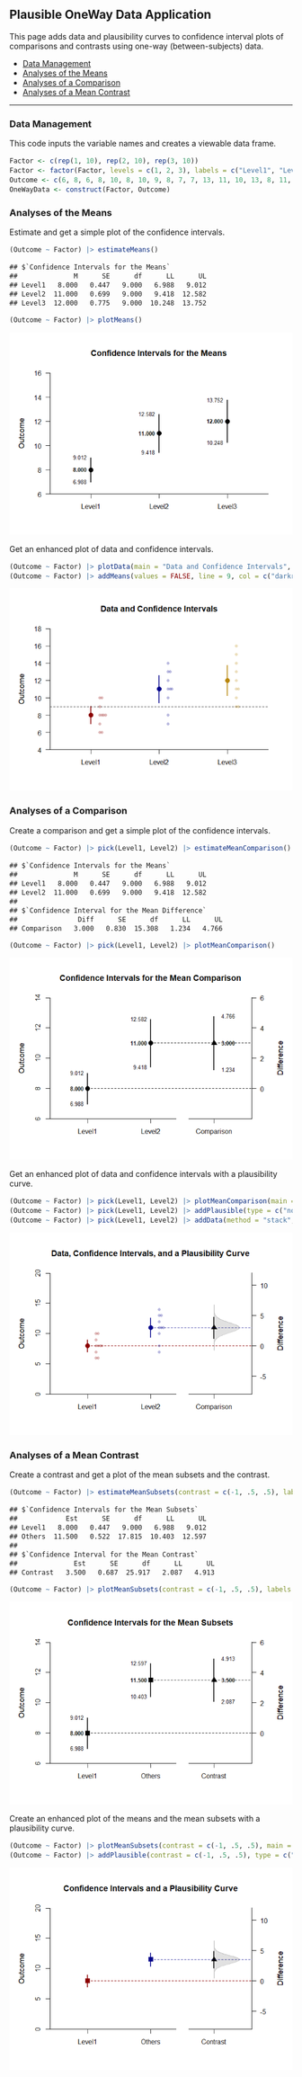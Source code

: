 
## Plausible OneWay Data Application

This page adds data and plausibility curves to confidence interval plots
of comparisons and contrasts using one-way (between-subjects) data.

- [Data Management](#data-management)
- [Analyses of the Means](#analyses-of-the-means)
- [Analyses of a Comparison](#analyses-of-a-comparison)
- [Analyses of a Mean Contrast](#analyses-of-a-mean-contrast)

------------------------------------------------------------------------

### Data Management

This code inputs the variable names and creates a viewable data frame.

``` r
Factor <- c(rep(1, 10), rep(2, 10), rep(3, 10))
Factor <- factor(Factor, levels = c(1, 2, 3), labels = c("Level1", "Level2", "Level3"))
Outcome <- c(6, 8, 6, 8, 10, 8, 10, 9, 8, 7, 7, 13, 11, 10, 13, 8, 11, 14, 12, 11, 9, 16, 11, 12, 15, 13, 9, 14, 11, 10)
OneWayData <- construct(Factor, Outcome)
```

### Analyses of the Means

Estimate and get a simple plot of the confidence intervals.

``` r
(Outcome ~ Factor) |> estimateMeans()
```

    ## $`Confidence Intervals for the Means`
    ##              M      SE      df      LL      UL
    ## Level1   8.000   0.447   9.000   6.988   9.012
    ## Level2  11.000   0.699   9.000   9.418  12.582
    ## Level3  12.000   0.775   9.000  10.248  13.752

``` r
(Outcome ~ Factor) |> plotMeans()
```

![](figures/Plausible-OneWay-ConfidenceA-1.png)<!-- -->

Get an enhanced plot of data and confidence intervals.

``` r
(Outcome ~ Factor) |> plotData(main = "Data and Confidence Intervals", method = "stack", col = c("darkred", "darkblue", "darkgoldenrod"))
(Outcome ~ Factor) |> addMeans(values = FALSE, line = 9, col = c("darkred", "darkblue", "darkgoldenrod"))
```

![](figures/Plausible-OneWay-ConfidenceB-1.png)<!-- -->

### Analyses of a Comparison

Create a comparison and get a simple plot of the confidence intervals.

``` r
(Outcome ~ Factor) |> pick(Level1, Level2) |> estimateMeanComparison()
```

    ## $`Confidence Intervals for the Means`
    ##              M      SE      df      LL      UL
    ## Level1   8.000   0.447   9.000   6.988   9.012
    ## Level2  11.000   0.699   9.000   9.418  12.582
    ## 
    ## $`Confidence Interval for the Mean Difference`
    ##               Diff      SE      df      LL      UL
    ## Comparison   3.000   0.830  15.308   1.234   4.766

``` r
(Outcome ~ Factor) |> pick(Level1, Level2) |> plotMeanComparison()
```

![](figures/Plausible-OneWay-ComparisonA-1.png)<!-- -->

Get an enhanced plot of data and confidence intervals with a
plausibility curve.

``` r
(Outcome ~ Factor) |> pick(Level1, Level2) |> plotMeanComparison(main = "Data, Confidence Intervals, and a Plausibility Curve", ylim = c(0, 20), values = FALSE, col = c("darkred", "darkblue", "black"))
(Outcome ~ Factor) |> pick(Level1, Level2) |> addPlausible(type = c("none", "none", "right"), col = c("darkred", "darkblue", "black"))
(Outcome ~ Factor) |> pick(Level1, Level2) |> addData(method = "stack", col = c("darkred", "darkblue", "black"))
```

![](figures/Plausible-OneWay-ComparisonB-1.png)<!-- -->

### Analyses of a Mean Contrast

Create a contrast and get a plot of the mean subsets and the contrast.

``` r
(Outcome ~ Factor) |> estimateMeanSubsets(contrast = c(-1, .5, .5), labels = c("Level1", "Others"))
```

    ## $`Confidence Intervals for the Mean Subsets`
    ##            Est      SE      df      LL      UL
    ## Level1   8.000   0.447   9.000   6.988   9.012
    ## Others  11.500   0.522  17.815  10.403  12.597
    ## 
    ## $`Confidence Interval for the Mean Contrast`
    ##              Est      SE      df      LL      UL
    ## Contrast   3.500   0.687  25.917   2.087   4.913

``` r
(Outcome ~ Factor) |> plotMeanSubsets(contrast = c(-1, .5, .5), labels = c("Level1", "Others"))
```

![](figures/Plausible-OneWay-ContrastA-1.png)<!-- -->

Create an enhanced plot of the means and the mean subsets with a
plausibility curve.

``` r
(Outcome ~ Factor) |> plotMeanSubsets(contrast = c(-1, .5, .5), main = "Confidence Intervals and a Plausibility Curve", labels = c("Level1", "Others"), ylim = c(0, 20), values = FALSE, col = c("darkred", "darkblue", "black"))
(Outcome ~ Factor) |> addPlausible(contrast = c(-1, .5, .5), type = c("none", "none", "right"), col = c("darkred", "darkblue", "black"))
```

![](figures/Plausible-OneWay-ContrastB-1.png)<!-- -->
